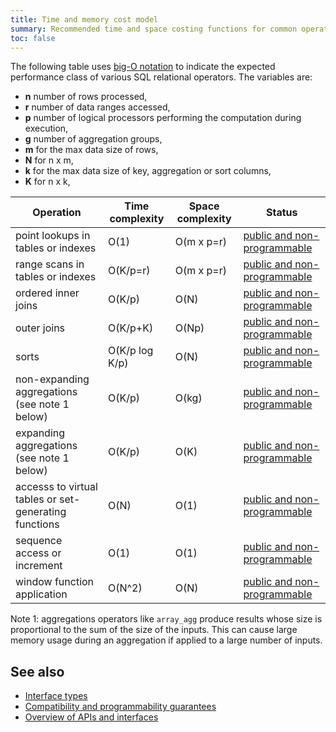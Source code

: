 ```yaml
---
title: Time and memory cost model
summary: Recommended time and space costing functions for common operations inside CockroachDB.
toc: false
---
```


The following table uses [big-O
notation](https://en.wikipedia.org/wiki/Big_O_notation) to indicate
the expected performance class of various SQL relational
operators. The variables are:

- **n**  number of rows processed,
- **r** number of data ranges accessed,
- **p** number of logical processors performing the computation during execution,
- **g**  number of aggregation groups,
- **m** for the max data size of rows,
- **N** for n x m,
- **k** for the max data size of key, aggregation or sort columns,
- **K** for n x k,

| Operation                                             | Time complexity | Space complexity | Status                      |
|-------------------------------------------------------|-----------------|------------------|-----------------------------|
| point lookups in tables or indexes                    | O(1)            | O(m x p=r)       | [public and non-programmable] |
| range scans in tables or indexes                      | O(K/p=r)        | O(m x p=r)       | [public and non-programmable] |
| ordered inner joins                                   | O(K/p)          | O(N)             | [public and non-programmable] |
| outer joins                                           | O(K/p+K)        | O(Np)            | [public and non-programmable] |
| sorts                                                 | O(K/p log K/p)  | O(N)             | [public and non-programmable] |
| non-expanding aggregations (see note 1 below)         | O(K/p)          | O(kg)            | [public and non-programmable] |
| expanding aggregations (see note 1 below)             | O(K/p)          | O(K)             | [public and non-programmable] |
| accesss to virtual tables or set-generating functions | O(N)            | O(1)             | [public and non-programmable] |
| sequence access or increment                          | O(1)            | O(1)             | [public and non-programmable] |
| window function application                           | O(N^2)          | O(N)             | [public and non-programmable] |

Note 1: aggregations operators like `array_agg` produce results whose
size is proportional to the sum of the size of the inputs. This can
cause large memory usage during an aggregation if applied to a large
number of inputs.

## See also

- [Interface types](interface-types.html)
- [Compatibility and programmability guarantees](compatibility-and-programmability-guarantees.html)
- [Overview of APIs and interfaces](overview-of-apis-and-interfaces.html)

[public and programmable]: interface-types.html#public-and-programmable-interfaces
[public and non-programmable]: interface-types.html#public-and-non-programmable-interfaces
[reserved]: interface-types.html#reserved-interfaces
